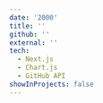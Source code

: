 ```yaml
---
date: '2000'
title: ''
github: ''
external: ''
tech:
  - Next.js
  - Chart.js
  - GitHub API
showInProjects: false
---
```

